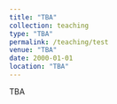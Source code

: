 ```yaml
---
title: "TBA"
collection: teaching
type: "TBA"
permalink: /teaching/test
venue: "TBA"
date: 2000-01-01
location: "TBA"
---
```

TBA
